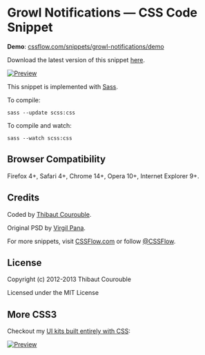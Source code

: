 # Growl Notifications — CSS Code Snippet

**Demo**: [cssflow.com/snippets/growl-notifications/demo](http://www.cssflow.com/snippets/growl-notifications/demo)

Download the latest version of this snippet [here](http://www.cssflow.com/snippets/growl-notifications.zip).

[![Preview](http://cdn.cssflow.com/snippets/growl-notifications/preview-580.png)](http://www.cssflow.com/snippets/growl-notifications)

This snippet is implemented with [Sass](https://github.com/nex3/sass).

To compile:

`sass --update scss:css`

To compile and watch:

`sass --watch scss:css`

## Browser Compatibility

Firefox 4+, Safari 4+, Chrome 14+, Opera 10+, Internet Explorer 9+.

## Credits

Coded by [Thibaut Courouble](http://thibaut.me).

Original PSD by [Virgil Pana](http://dribbble.com/shots/642315-Dribbb-Growl-PSD-freebie).

For more snippets, visit [CSSFlow.com](http://www.cssflow.com) or follow [@CSSFlow](https://twitter.com/CSSFlow).

## License

Copyright (c) 2012-2013 Thibaut Courouble

Licensed under the MIT License

## More CSS3

Checkout my [UI kits built entirely with CSS](http://www.cssflow.com/ui-kits):

[![Preview](http://cdn.cssflow.com/kits/all_kits_preview_850.png)](http://www.cssflow.com/ui-kits)
